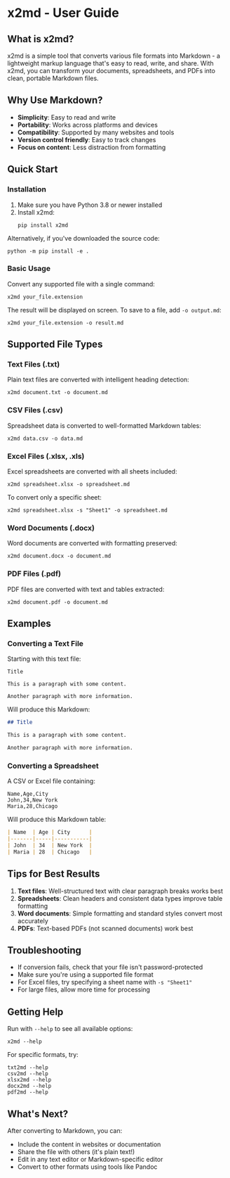 # x2md - User Guide

## What is x2md?

x2md is a simple tool that converts various file formats into Markdown - a lightweight markup language that's easy to read, write, and share. With x2md, you can transform your documents, spreadsheets, and PDFs into clean, portable Markdown files.

## Why Use Markdown?

- **Simplicity**: Easy to read and write
- **Portability**: Works across platforms and devices
- **Compatibility**: Supported by many websites and tools
- **Version control friendly**: Easy to track changes
- **Focus on content**: Less distraction from formatting

## Quick Start

### Installation

1. Make sure you have Python 3.8 or newer installed
2. Install x2md:
   ```
   pip install x2md
   ```

Alternatively, if you've downloaded the source code:
```
python -m pip install -e .
```

### Basic Usage

Convert any supported file with a single command:

```
x2md your_file.extension
```

The result will be displayed on screen. To save to a file, add `-o output.md`:

```
x2md your_file.extension -o result.md
```

## Supported File Types

### Text Files (.txt)
Plain text files are converted with intelligent heading detection:
```
x2md document.txt -o document.md
```

### CSV Files (.csv)
Spreadsheet data is converted to well-formatted Markdown tables:
```
x2md data.csv -o data.md
```

### Excel Files (.xlsx, .xls)
Excel spreadsheets are converted with all sheets included:
```
x2md spreadsheet.xlsx -o spreadsheet.md
```

To convert only a specific sheet:
```
x2md spreadsheet.xlsx -s "Sheet1" -o spreadsheet.md
```

### Word Documents (.docx)
Word documents are converted with formatting preserved:
```
x2md document.docx -o document.md
```

### PDF Files (.pdf)
PDF files are converted with text and tables extracted:
```
x2md document.pdf -o document.md
```

## Examples

### Converting a Text File
Starting with this text file:
```
Title

This is a paragraph with some content.

Another paragraph with more information.
```

Will produce this Markdown:
```markdown
## Title

This is a paragraph with some content.

Another paragraph with more information.
```

### Converting a Spreadsheet
A CSV or Excel file containing:
```
Name,Age,City
John,34,New York
Maria,28,Chicago
```

Will produce this Markdown table:
```markdown
| Name  | Age | City      |
|-------|-----|-----------|
| John  | 34  | New York  |
| Maria | 28  | Chicago   |
```

## Tips for Best Results

1. **Text files**: Well-structured text with clear paragraph breaks works best
2. **Spreadsheets**: Clean headers and consistent data types improve table formatting
3. **Word documents**: Simple formatting and standard styles convert most accurately
4. **PDFs**: Text-based PDFs (not scanned documents) work best

## Troubleshooting

- If conversion fails, check that your file isn't password-protected
- Make sure you're using a supported file format
- For Excel files, try specifying a sheet name with `-s "Sheet1"`
- For large files, allow more time for processing

## Getting Help

Run with `--help` to see all available options:
```
x2md --help
```

For specific formats, try:
```
txt2md --help
csv2md --help
xlsx2md --help
docx2md --help
pdf2md --help
```

## What's Next?

After converting to Markdown, you can:
- Include the content in websites or documentation
- Share the file with others (it's plain text!)
- Edit in any text editor or Markdown-specific editor
- Convert to other formats using tools like Pandoc
